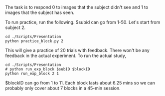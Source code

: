 The task is to respond 0 to images that the subject didn't see and 1 to images that the subject has seen. 

To run practice, run the following. $subid can go from 1-50. Let's start from subject 2. 
```
cd ./Scripts/Presentation
python practice_block.py 2
```

This will give a practice of 20 trials with feedback. There won't be any feedback in the actual experiment. 
To run the actual study, 

```
cd ./Scripts/Presentation
# python run_exp_block $subID $blockID
python run_exp_block 2 1 
```
$blockID can go from 1 to 11. Each block lasts about 6.25 mins so we can probably only cover about 7 blocks in a 45-min session. 

